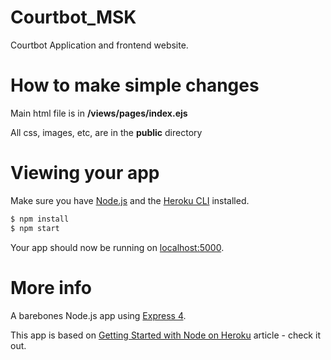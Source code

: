 # Courtbot_MSK

Courtbot Application and frontend website.

# How to make simple changes

Main html file is in **/views/pages/index.ejs**

All css, images, etc, are in the **public** directory

# Viewing your app

Make sure you have [Node.js](http://nodejs.org/) and the [Heroku CLI](https://cli.heroku.com/) installed.

```sh
$ npm install
$ npm start
```

Your app should now be running on [localhost:5000](http://localhost:5000/).

# More info

A barebones Node.js app using [Express 4](http://expressjs.com/).

This app is based on [Getting Started with Node on Heroku](https://devcenter.heroku.com/articles/getting-started-with-nodejs) article - check it out.
